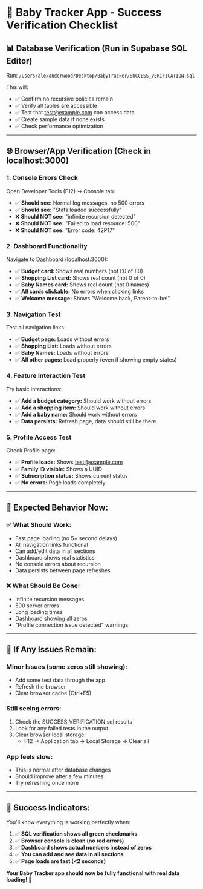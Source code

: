# 🎉 Baby Tracker App - Success Verification Checklist

## 📊 **Database Verification (Run in Supabase SQL Editor)**
Run: `/Users/alexanderwood/Desktop/BabyTracker/SUCCESS_VERIFICATION.sql`

This will:
- ✅ Confirm no recursive policies remain
- ✅ Verify all tables are accessible
- ✅ Test that test@example.com can access data
- ✅ Create sample data if none exists
- ✅ Check performance optimization

---

## 🌐 **Browser/App Verification (Check in localhost:3000)**

### **1. Console Errors Check** 
Open Developer Tools (F12) → Console tab:
- ✅ **Should see:** Normal log messages, no 500 errors
- ✅ **Should see:** "Stats loaded successfully" 
- ❌ **Should NOT see:** "infinite recursion detected"
- ❌ **Should NOT see:** "Failed to load resource: 500"
- ❌ **Should NOT see:** "Error code: 42P17"

### **2. Dashboard Functionality**
Navigate to Dashboard (localhost:3000):
- ✅ **Budget card:** Shows real numbers (not £0 of £0)
- ✅ **Shopping List card:** Shows real count (not 0 of 0)
- ✅ **Baby Names card:** Shows real count (not 0 names)
- ✅ **All cards clickable:** No errors when clicking links
- ✅ **Welcome message:** Shows "Welcome back, Parent-to-be!"

### **3. Navigation Test**
Test all navigation links:
- ✅ **Budget page:** Loads without errors
- ✅ **Shopping List:** Loads without errors  
- ✅ **Baby Names:** Loads without errors
- ✅ **All other pages:** Load properly (even if showing empty states)

### **4. Feature Interaction Test**
Try basic interactions:
- ✅ **Add a budget category:** Should work without errors
- ✅ **Add a shopping item:** Should work without errors
- ✅ **Add a baby name:** Should work without errors
- ✅ **Data persists:** Refresh page, data should still be there

### **5. Profile Access Test**
Check Profile page:
- ✅ **Profile loads:** Shows test@example.com
- ✅ **Family ID visible:** Shows a UUID 
- ✅ **Subscription status:** Shows current status
- ✅ **No errors:** Page loads completely

---

## 🎯 **Expected Behavior Now:**

### **✅ What Should Work:**
- Fast page loading (no 5+ second delays)
- All navigation links functional
- Can add/edit data in all sections
- Dashboard shows real statistics
- No console errors about recursion
- Data persists between page refreshes

### **❌ What Should Be Gone:**
- Infinite recursion messages
- 500 server errors
- Long loading times
- Dashboard showing all zeros
- "Profile connection issue detected" warnings

---

## 🔧 **If Any Issues Remain:**

### **Minor Issues (some zeros still showing):**
- Add some test data through the app
- Refresh the browser  
- Clear browser cache (Ctrl+F5)

### **Still seeing errors:**
1. Check the SUCCESS_VERIFICATION.sql results
2. Look for any failed tests in the output
3. Clear browser local storage:
   - F12 → Application tab → Local Storage → Clear all

### **App feels slow:**
- This is normal after database changes
- Should improve after a few minutes
- Try refreshing once more

---

## 🎉 **Success Indicators:**

You'll know everything is working perfectly when:
1. ✅ **SQL verification shows all green checkmarks**
2. ✅ **Browser console is clean (no red errors)**  
3. ✅ **Dashboard shows actual numbers instead of zeros**
4. ✅ **You can add and see data in all sections**
5. ✅ **Page loads are fast (<2 seconds)**

**Your Baby Tracker app should now be fully functional with real data loading! 🚀**
